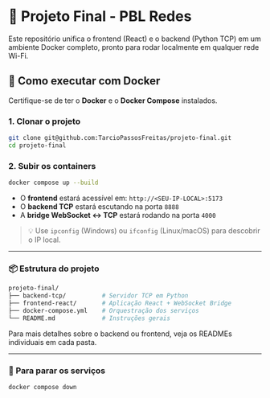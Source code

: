# 🚀 Projeto Final - PBL Redes

Este repositório unifica o frontend (React) e o backend (Python TCP) em um ambiente Docker completo, pronto para rodar localmente em qualquer rede Wi-Fi.

## 🐳 Como executar com Docker

Certifique-se de ter o **Docker** e o **Docker Compose** instalados.

### 1. Clonar o projeto

```bash
git clone git@github.com:TarcioPassosFreitas/projeto-final.git
cd projeto-final
```

### 2. Subir os containers

```bash
docker compose up --build
```

- O **frontend** estará acessível em: `http://<SEU-IP-LOCAL>:5173`
- O **backend TCP** estará escutando na porta `8888`
- A **bridge WebSocket ↔ TCP** estará rodando na porta `4000`

> 💡 Use `ipconfig` (Windows) ou `ifconfig` (Linux/macOS) para descobrir o IP local.

---

### 📦 Estrutura do projeto

```bash
projeto-final/
├── backend-tcp/          # Servidor TCP em Python
├── frontend-react/       # Aplicação React + WebSocket Bridge
├── docker-compose.yml    # Orquestração dos serviços
└── README.md             # Instruções gerais
```

Para mais detalhes sobre o backend ou frontend, veja os READMEs individuais em cada pasta.

---

### 🧼 Para parar os serviços

```bash
docker compose down
```
